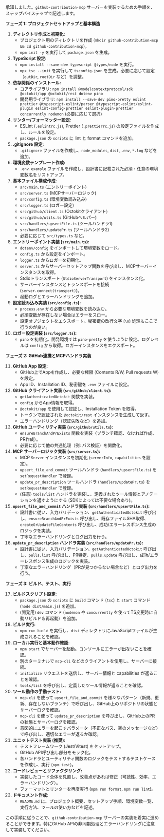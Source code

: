 承知しました。`github-contribution-mcp` サーバーを実装するための手順を、ステップバイステップで記述します。

**フェーズ 1: プロジェクトセットアップと基本構造**

1.  **ディレクトリ作成と初期化:**
    *   プロジェクト用のディレクトリを作成 (`mkdir github-contribution-mcp && cd github-contribution-mcp`)。
    *   `npm init -y` を実行して `package.json` を生成。
2.  **TypeScript 設定:**
    *   `npm install --save-dev typescript @types/node` を実行。
    *   `npx tsc --init` を実行して `tsconfig.json` を生成。必要に応じて設定（`outDir`, `rootDir` など）を調整。
3.  **依存関係のインストール:**
    *   コアライブラリ: `npm install @modelcontextprotocol/sdk @octokit/app @octokit/rest dotenv pino`
    *   開発用ライブラリ: `npm install --save-dev pino-pretty eslint prettier @typescript-eslint/parser @typescript-eslint/eslint-plugin eslint-config-prettier eslint-plugin-prettier concurrently nodemon` (必要に応じて選択)
4.  **リンター/フォーマッター設定:**
    *   ESLint (`.eslintrc.js`), Prettier (`.prettierrc.js`) の設定ファイルを作成し、ルールを設定。
    *   `package.json` の `scripts` に lint と format コマンドを追加。
5.  **.gitignore 設定:**
    *   `.gitignore` ファイルを作成し、`node_modules`, `dist`, `.env`, `*.log` などを追加。
6.  **環境変数テンプレート作成:**
    *   `.env.example` ファイルを作成し、設計書に記載された必須・任意の環境変数名をリストアップ。
7.  **基本ファイル構成作成:**
    *   `src/main.ts` (エントリーポイント)
    *   `src/server.ts` (MCPサーバーロジック)
    *   `src/config.ts` (環境変数読み込み)
    *   `src/logger.ts` (ロガー設定)
    *   `src/github/client.ts` (Octokitクライアント)
    *   `src/github/utils.ts` (GitHubヘルパー)
    *   `src/handlers/upsertFile.ts` (ツールハンドラ1)
    *   `src/handlers/updatePr.ts` (ツールハンドラ2)
    *   必要に応じて `src/types.ts` など。
8.  **エントリーポイント実装 (`src/main.ts`):**
    *   `dotenv/config` をインポートして環境変数をロード。
    *   `config.ts` から設定をインポート。
    *   `logger.ts` からロガーを初期化。
    *   `server.ts` からサーバーセットアップ関数を呼び出し、MCPサーバーインスタンスを取得。
    *   Stdioトランスポート (`StdioServerTransport`) をインスタンス化。
    *   サーバーインスタンスとトランスポートを接続 (`server.connect(transport)`)。
    *   起動ログとエラーハンドリングを追加。
9.  **設定読み込み実装 (`src/config.ts`):**
    *   `process.env` から必要な環境変数を読み込む。
    *   必須変数が存在しない場合はエラーをスロー。
    *   設定オブジェクトをエクスポート。秘密鍵の改行文字 (`\n`) 処理もここで行うのが良い。
10. **ロガー設定実装 (`src/logger.ts`):**
    *   `pino` を初期化。開発環境では `pino-pretty` を使うように設定。ログレベルは `config` から取得。ロガーインスタンスをエクスポート。

**フェーズ 2: GitHub連携とMCPハンドラ実装**

11. **GitHub App 設定:**
    *   GitHub上でAppを作成し、必要な権限 (Contents R/W, Pull requests W) を設定。
    *   App ID、Installation ID、秘密鍵を `.env` ファイルに設定。
12. **GitHub クライアント実装 (`src/github/client.ts`):**
    *   `getAuthenticatedOctokit` 関数を実装。
    *   `config` からApp情報を取得。
    *   `@octokit/app` を使用して認証し、Installation Token を取得。
    *   トークンで認証された `@octokit/rest` インスタンスを生成して返す。
    *   エラーハンドリング（認証失敗など）を追加。
13. **GitHub ユーティリティ実装 (`src/github/utils.ts`):**
    *   `ensureBranchAndPrExists` 関数を実装（ブランチ確認、なければ作成、PR作成）。
    *   必要に応じて他の共通処理（例: パス検証）を関数化。
14. **MCP サーバーロジック実装 (`src/server.ts`):**
    *   MCP `Server` インスタンスを初期化 (`serverInfo`, `capabilities` を設定)。
    *   `upsert_file_and_commit` ツールハンドラ (`handlers/upsertFile.ts`) を `setRequestHandler` で登録。
    *   `update_pr_description` ツールハンドラ (`handlers/updatePr.ts`) を `setRequestHandler` で登録。
    *   (任意) `tools/list` ハンドラを実装し、定義されたツール情報とアノテーションを返すようにする (SDKによっては不要な場合あり)。
15. **`upsert_file_and_commit` ハンドラ実装 (`src/handlers/upsertFile.ts`):**
    *   設計書に従い、入力バリデーション、`getAuthenticatedOctokit` 呼び出し、`ensureBranchAndPrExists` 呼び出し、既存ファイルSHA取得、`createOrUpdateFileContents` 呼び出し、成功/エラーレスポンス生成のロジックを実装。
    *   丁寧なエラーハンドリングとログ出力を行う。
16. **`update_pr_description` ハンドラ実装 (`src/handlers/updatePr.ts`):**
    *   設計書に従い、入力バリデーション、`getAuthenticatedOctokit` 呼び出し、`pulls.list` 呼び出し、PR特定、`pulls.update` 呼び出し、成功/エラーレスポンス生成のロジックを実装。
    *   丁寧なエラーハンドリング（PRが見つからない場合など）とログ出力を行う。

**フェーズ 3: ビルド、テスト、実行**

17. **ビルドスクリプト設定:**
    *   `package.json` の `scripts` に `build` コマンド (`tsc`) と `start` コマンド (`node dist/main.js`) を追加。
    *   (開発用) `dev` コマンド (`nodemon` や `concurrently` を使ってTS変更時に自動リビルド＆再起動）を追加。
18. **ビルド実行:**
    *   `npm run build` を実行し、`dist` ディレクトリにJavaScriptファイルが生成されることを確認。
19. **ローカル実行と基本動作確認:**
    *   `npm start` でサーバーを起動。コンソールにエラーが出ないことを確認。
    *   別のターミナルで `mcp-cli` などのクライアントを使用し、サーバーに接続。
    *   `initialize` リクエストを送信し、サーバー情報と capabilities が返ることを確認。
    *   `tools/list` を呼び出し、定義したツール情報が返ることを確認。
20. **ツール動作の手動テスト:**
    *   `mcp-cli` を使って `upsert_file_and_commit` を様々なパターン（新規、更新、存在しないブランチ）で呼び出し、GitHub上のリポジトリの状態とサーバーログを確認。
    *   `mcp-cli` を使って `update_pr_description` を呼び出し、GitHub上のPRの状態とサーバーログを確認。
    *   意図的にエラーを起こすパラメータ（不正なパス、空のメッセージなど）で呼び出し、適切なエラーが返るか確認。
21. **ユニットテスト実装 (推奨):**
    *   テストフレームワーク (Jest/Vitest) をセットアップ。
    *   GitHub API呼び出し部分をモック化。
    *   各ハンドラとユーティリティ関数のロジックをテストするテストケースを作成し、実行 (`npm test`)。
22. **コードレビューとリファクタリング:**
    *   実装したコード全体を見直し、改善点があれば修正（可読性、効率、エラーハンドリング）。
    *   フォーマットとリンターを再度実行 (`npm run format`, `npm run lint`)。
23. **ドキュメント作成:**
    *   `README.md` に、プロジェクト概要、セットアップ手順、環境変数一覧、実行方法、ツールの使い方などを記述。

この手順に従うことで、`github-contribution-mcp` サーバーの実装を着実に進めることができます。特にGitHub APIの非同期処理とエラーハンドリングに注意して実装してください。